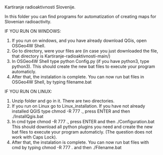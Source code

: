 Kartiranje radioaktivnosti Slovenije.

In this folder you can find programs for automatization of creating maps for Slovenian radioactivity.

IF YOU RUN ON WINDOWS:
1. If you run on windows, and you have already download QGis, open OSGeo4W Shell. 
2. Go to directory, were your files are (in case you just downloaded the file, that directory is Kartiranje-radioaktivnosti-main/)
3. In OSGeo4W Shell type python Config.py (if you have python3, type python3). This should create the new bat files to execute your program automaticly.
4. After that, the instalation is complete. You can now run bat files in OSGeo4W Shell, by typing filename.bat

IF YOU RUN ON LINUX:
1. Unzip folder and go in it. There are two directories.
2. If you run on Linux go to Linux_installation. If you have not already installed QGIS type  chmod -R 777 ., press ENTER and then ./InstallQgis.bat
3. In cmd type chmod -R 777 ., press ENTER and then ./Configuration.bat
   This should download all python plugins you need and create the new bat files to execute your program automaticly. (The question does not work with Caps     Lock).
4. After that, the instalation is complete. You can now run bat files with cmd by typing chmod -R 777 . and then ./Filename.bat
